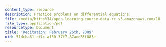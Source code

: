 ```yaml
---
content_type: resource
description: Practice problems on differential equations.
file: /media/https%3A/open-learning-course-data-rc.s3.amazonaws.com/18-034-honors-differential-equations-spring-2009/51dcba61cf4caf5037f787aed53f883e_MIT18_034s09_rec06_2_26.pdf
file_type: application/pdf
resourcetype: Document
title: 'Recitation: February 26th, 2009'
uid: 51dcba61-cf4c-af50-37f7-87aed53f883e
---
```

